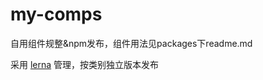 # my-comps

自用组件规整&npm发布，组件用法见packages下readme.md


采用 [lerna](https://github.com/lerna/lerna#readme) 管理，按类别独立版本发布

